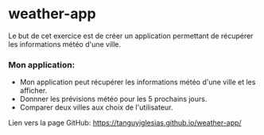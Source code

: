 # weather-app


 Le but de cet exercice est de créer un application permettant de récupérer les informations météo d'une ville.

 ### Mon application:

 * Mon application peut récupérer les informations météo d'une ville et les afficher.
 * Donnner les prévisions météo pour les 5 prochains jours.
 * Comparer deux villes aux choix de l'utilisateur.

 Lien vers la page GitHub: https://tanguyiglesias.github.io/weather-app/

